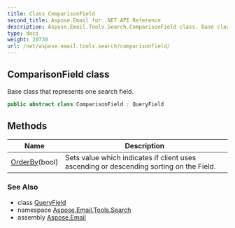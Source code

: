 ```yaml
---
title: Class ComparisonField
second_title: Aspose.Email for .NET API Reference
description: Aspose.Email.Tools.Search.ComparisonField class. Base class that represents one search field
type: docs
weight: 20730
url: /net/aspose.email.tools.search/comparisonfield/
---
```

## ComparisonField class

Base class that represents one search field.

```csharp
public abstract class ComparisonField : QueryField
```

## Methods

| Name | Description |
| --- | --- |
| [OrderBy](../../aspose.email.tools.search/comparisonfield/orderby/)(bool) | Sets value which indicates if client uses ascending or descending sorting on the Field. |

### See Also

* class [QueryField](../queryfield/)
* namespace [Aspose.Email.Tools.Search](../../aspose.email.tools.search/)
* assembly [Aspose.Email](../../)


